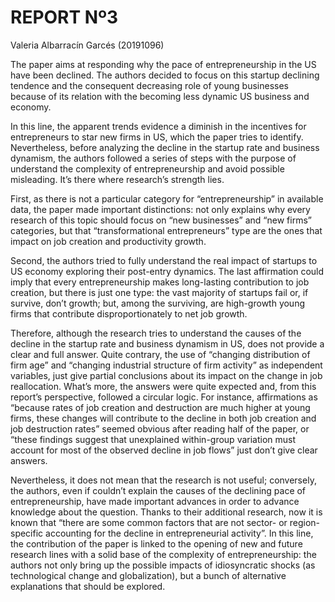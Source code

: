 # REPORT Nº3


Valeria Albarracín Garcés (20191096)


The paper aims at responding why the pace of entrepreneurship in the US have been declined. The authors decided to focus on this startup declining tendence and the consequent decreasing role of young businesses because of its relation with the becoming less dynamic US business and economy.

In this line, the apparent trends evidence a diminish in the incentives for entrepreneurs to star new firms in US, which the paper tries to identify. Nevertheless, before analyzing the decline in the startup rate and business dynamism, the authors followed a series of steps with the purpose of understand the complexity of entrepreneurship and avoid possible misleading. It’s there where research’s strength lies. 

First, as there is not a particular category for “entrepreneurship” in available data, the paper made important distinctions: not only explains why every research of this topic should focus on “new businesses” and “new firms” categories, but that “transformational entrepreneurs” type are the ones that impact on job creation and productivity growth.  

Second, the authors tried to fully understand the real impact of startups to US economy exploring their post-entry dynamics. The last affirmation could imply that every entrepreneurship makes long-lasting contribution to job creation, but there is just one type: the vast majority of startups fail or, if survive, don’t growth; but, among the surviving, are high-growth young firms that contribute disproportionately to net job growth.

Therefore, although the research tries to understand the causes of the decline in the startup rate and business dynamism in US, does not provide a clear and full answer. Quite contrary, the use of “changing distribution of firm age” and “changing industrial structure of firm activity” as independent variables, just give partial conclusions about its impact on the change in job reallocation. What’s more, the answers were quite expected and, from this report’s perspective, followed a circular logic. For instance, affirmations as  “because rates of job creation and destruction are much higher at young firms, these changes will contribute to the decline in both job creation and job destruction rates” seemed obvious after reading half of the paper, or “these findings suggest that unexplained within-group variation must account for most of the observed decline in job flows” just don’t give clear answers. 

Nevertheless, it does not mean that the research is not useful; conversely, the authors, even if couldn’t explain the causes of the declining pace of entrepreneurship, have made important advances in order to advance knowledge about the question. Thanks to their additional research, now it is known that “there are some common factors that are not sector- or region-specific accounting for the decline in entrepreneurial activity”. In this line, the contribution of the paper is linked to the opening of new and future research lines with a solid base of the complexity of entrepreneurship: the authors not only bring up the possible impacts of idiosyncratic shocks (as technological change and globalization), but a bunch of alternative explanations that should be explored.